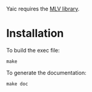 Yaic requires the [MLV library](http://www-igm.univ-mlv.fr/~boussica/mlv/index.html).

# Installation

To build the exec file:

    make
    
To generate the documentation:

    make doc
